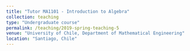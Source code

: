 ```yaml
---
title: "Tutor MA1101 - Introduction to Algebra"
collection: teaching
type: "Undergraduate course"
permalink: /teaching/2019-spring-teaching-5
venue: "University of Chile, Department of Mathematical Engineering"
location: "Santiago, Chile"
---
```


	
